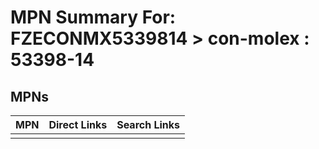 



# MPN Summary For: FZECONMX5339814 > con-molex : 53398-14

## MPNs
  

|MPN|Direct Links|Search Links|
| :--- | :--- | :--- |
||||
